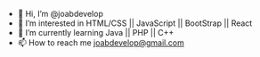 - 👋 Hi, I’m @joabdevelop
- 👀 I’m interested in HTML/CSS || JavaScript || BootStrap || React
- 🌱 I’m currently learning Java || PHP || C++
- 📫 How to reach me joabdevelop@gmail.com

<!---
I'm in the learning process and the more people willing to teach, the more the world evolves!
--->
